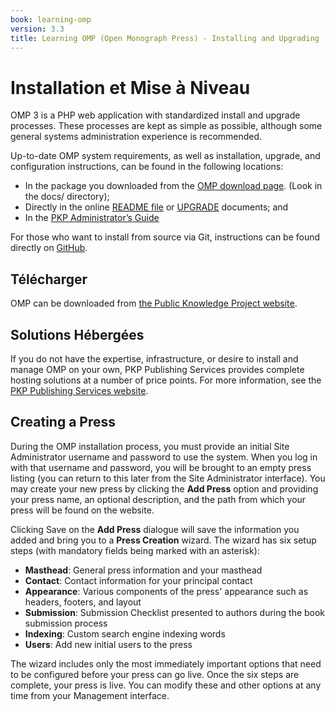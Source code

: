 ```yaml
---
book: learning-omp
version: 3.3
title: Learning OMP (Open Monograph Press) - Installing and Upgrading
---
```


# Installation et Mise à Niveau

OMP 3 is a PHP web application with standardized install and upgrade processes. These processes are kept as simple as possible, although some general systems administration experience is recommended.

Up-to-date OMP system requirements, as well as installation, upgrade, and configuration instructions, can be found in the following locations:

* In the package you downloaded from the [OMP download page](https://pkp.sfu.ca/omp/omp_download/). (Look in the docs/ directory);
* Directly in the online [README file](https://pkp.sfu.ca/omp/README) or [UPGRADE](https://pkp.sfu.ca/omp/UPGRADE) documents; and
* In the [PKP Administrator’s Guide](/admin-guide/)

For those who want to install from source via Git, instructions can be found directly on [GitHub](https://github.com/pkp/omp).

## Télécharger

OMP can be downloaded from [the Public Knowledge Project website](https://pkp.sfu.ca/omp/omp_download/).

## Solutions Hébergées

If you do not have the expertise, infrastructure, or desire to install and manage OMP on your own, PKP Publishing Services provides complete hosting solutions at a number of price points. For more information, see the [PKP Publishing Services website](https://pkpservices.sfu.ca/).

## Creating a Press

During the OMP installation process, you must provide an initial Site Administrator username and password to use the system. When you log in with that username and password, you will be brought to an empty press listing (you can return to this later from the Site Administrator interface). You may create your new press by clicking the **Add Press** option and providing your press name, an optional description, and the path from which your press will be found on the website.

Clicking Save on the **Add Press** dialogue will save the information you added and bring you to a **Press Creation** wizard. The wizard has six setup steps (with mandatory fields being marked with an asterisk):

* __Masthead__: General press information and your masthead
* __Contact__: Contact information for your principal contact
* __Appearance__: Various components of the press' appearance such as headers, footers, and layout
* __Submission__: Submission Checklist presented to authors during the book submission process
* __Indexing__: Custom search engine indexing words
* __Users__: Add new initial users to the press

The wizard includes only the most immediately important options that need to be configured before your press can go live. Once the six steps are complete, your press is live. You can modify these and other options at any time from your Management interface.
